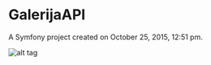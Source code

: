GalerijaAPI
===========

A Symfony project created on October 25, 2015, 12:51 pm.

![alt tag](https://travis-ci.org/Zylius/GalerijaAPI.svg)
